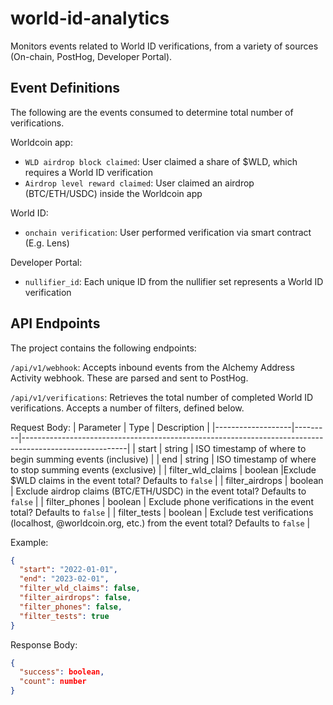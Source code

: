 # world-id-analytics

Monitors events related to World ID verifications, from a variety of sources (On-chain, PostHog, Developer Portal).

## Event Definitions

The following are the events consumed to determine total number of verifications.

Worldcoin app:

- `WLD airdrop block claimed`: User claimed a share of $WLD, which requires a World ID verification
- `Airdrop level reward claimed`: User claimed an airdrop (BTC/ETH/USDC) inside the Worldcoin app

World ID:

- `onchain verification`: User performed verification via smart contract (E.g. Lens)

Developer Portal:

- `nullifier_id`: Each unique ID from the nullifier set represents a World ID verification

## API Endpoints

The project contains the following endpoints:

`/api/v1/webhook`: Accepts inbound events from the Alchemy Address Activity webhook. These are parsed and sent to PostHog.

`/api/v1/verifications`: Retrieves the total number of completed World ID verifications. Accepts a number of filters, defined below.

Request Body:
| Parameter | Type | Description |
|-------------------|---------|--------------------------------------------------------------------------------------------------------|
| start | string | ISO timestamp of where to begin summing events (inclusive) |
| end | string | ISO timestamp of where to stop summing events (exclusive) |
| filter_wld_claims | boolean |Exclude $WLD claims in the event total? Defaults to `false` |
| filter_airdrops | boolean | Exclude airdrop claims (BTC/ETH/USDC) in the event total? Defaults to `false` |
| filter_phones | boolean | Exclude phone verifications in the event total? Defaults to `false` |
| filter_tests | boolean | Exclude test verifications (localhost, @worldcoin.org, etc.) from the event total? Defaults to `false` |

Example:

```json
{
  "start": "2022-01-01",
  "end": "2023-02-01",
  "filter_wld_claims": false,
  "filter_airdrops": false,
  "filter_phones": false,
  "filter_tests": true
}
```

Response Body:

```json
{
  "success": boolean,
  "count": number
}
```
